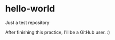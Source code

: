 hello-world
===========

Just a test repository

After finishing this practice, I'll be a GitHub user. :)
